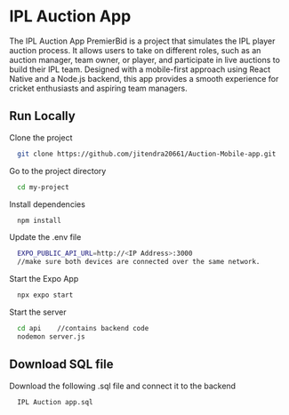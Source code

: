 
# IPL Auction App

The IPL Auction App PremierBid is a project that simulates the IPL player auction process. It allows users to take on different roles, such as an auction manager, team owner, or player, and participate in live auctions to build their IPL team. Designed with a mobile-first approach using React Native and a Node.js backend, this app provides a smooth experience for cricket enthusiasts and aspiring team managers.

## Run Locally

Clone the project

```bash
  git clone https://github.com/jitendra20661/Auction-Mobile-app.git

```

Go to the project directory

```bash
  cd my-project
```

Install dependencies

```bash
  npm install
```

Update the .env file

```bash
  EXPO_PUBLIC_API_URL=http://<IP Address>:3000
  //make sure both devices are connected over the same network.
```

Start the Expo App

```bash
  npx expo start
```

Start the server

```bash
  cd api    //contains backend code
  nodemon server.js
```


## Download SQL file

Download the following .sql file and connect it to the backend
```bash
  IPL Auction app.sql
```
